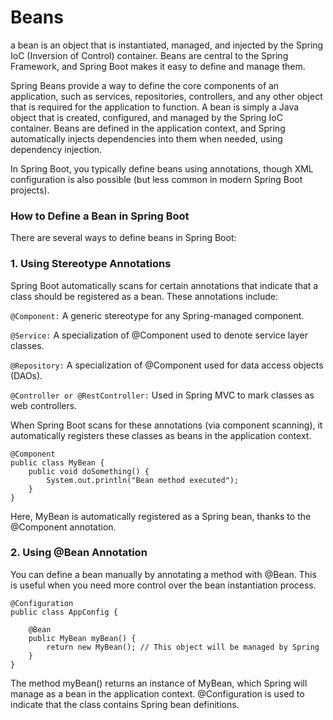 # Beans

a bean is an object that is instantiated, managed, and injected by the Spring IoC (Inversion of Control) container. Beans are central to the Spring Framework, and Spring Boot makes it easy to define and manage them.

Spring Beans provide a way to define the core components of an application, such as services, repositories, controllers, and any other object that is required for the application to function.
A bean is simply a Java object that is created, configured, and managed by the Spring IoC container. Beans are defined in the application context, and Spring automatically injects dependencies into them when needed, using dependency injection.

In Spring Boot, you typically define beans using annotations, though XML configuration is also possible (but less common in modern Spring Boot projects).

### How to Define a Bean in Spring Boot

There are several ways to define beans in Spring Boot:

### 1. Using Stereotype Annotations

   Spring Boot automatically scans for certain annotations that indicate that a class should be registered as a bean. These annotations include:

```@Component:``` A generic stereotype for any Spring-managed component.

```@Service:``` A specialization of @Component used to denote service layer classes.

```@Repository:``` A specialization of @Component used for data access objects (DAOs).

```@Controller or @RestController:``` Used in Spring MVC to mark classes as web controllers.

When Spring Boot scans for these annotations (via component scanning), it automatically registers these classes as beans in the application context.

```
@Component
public class MyBean {
    public void doSomething() {
        System.out.println("Bean method executed");
    }
}
```
Here, MyBean is automatically registered as a Spring bean, thanks to the @Component annotation.

### 2. Using @Bean Annotation

You can define a bean manually by annotating a method with @Bean. This is useful when you need more control over the bean instantiation process.

``` 
@Configuration
public class AppConfig {
    
    @Bean
    public MyBean myBean() {
        return new MyBean(); // This object will be managed by Spring
    }
}
```

The method myBean() returns an instance of MyBean, which Spring will manage as a bean in the application context.
@Configuration is used to indicate that the class contains Spring bean definitions.